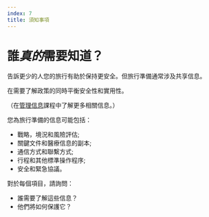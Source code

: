```yaml
---
index: 7
title: 須知事項
---
```

# 誰*真的*需要知道？

告訴更少的人您的旅行有助於保持更安全。但旅行準備通常涉及共享信息。

在需要了解政策的同時平衡安全性和實用性。

（在[管理信息](umbrella://information/managing-information)課程中了解更多相關信息。）

您為旅行準備的信息可能包括：

*   戰略，境況和風險評估;
*   關鍵文件和醫療信息的副本;
*   通信方式和聯繫方式;
*   行程和其他標準操作程序;
*   安全和緊急協議。

對於每個項目，請詢問：

*   誰需要了解這些信息？
*   他們將如何保護它？